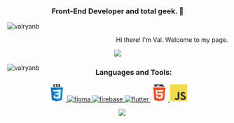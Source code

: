 <h3 align="center">Front-End Developer and total geek. 🧙</h3>

<p align="left"> <img src="https://komarev.com/ghpvc/?username=valryanb&label=Profile%20views&color=0e75b6&style=flat" alt="valryanb" /> </p>

<p align="right">Hi there! I'm Val. Welcome to my page.</p>
<p align="center"><img src="https://cdn.discordapp.com/attachments/1033517691845222480/1332144330340827146/IMG_2966.png?ex=67df5516&is=67de0396&hm=affb8e6197b1a153b8470f80376de496c3157863ae1b816b1487a179ee58a9cd&" width="250px"></p>

<p><img align="left" src="https://github-readme-stats.vercel.app/api/top-langs?username=valryanb&show_icons=true&locale=en&layout=compact" alt="valryanb" /></p>
<h3 align="center">Languages and Tools:</h3>
<p align="center"> <a href="https://www.w3schools.com/css/" target="_blank" rel="noreferrer"> <img src="https://raw.githubusercontent.com/devicons/devicon/master/icons/css3/css3-original-wordmark.svg" alt="css3" width="40" height="40"/> </a> <a href="https://www.figma.com/" target="_blank" rel="noreferrer"> <img src="https://www.vectorlogo.zone/logos/figma/figma-icon.svg" alt="figma" width="40" height="40"/> </a> <a href="https://firebase.google.com/" target="_blank" rel="noreferrer"> <img src="https://www.vectorlogo.zone/logos/firebase/firebase-icon.svg" alt="firebase" width="40" height="40"/> </a> <a href="https://flutter.dev" target="_blank" rel="noreferrer"> <img src="https://www.vectorlogo.zone/logos/flutterio/flutterio-icon.svg" alt="flutter" width="40" height="40"/> </a> <a href="https://www.w3.org/html/" target="_blank" rel="noreferrer"> <img src="https://raw.githubusercontent.com/devicons/devicon/master/icons/html5/html5-original-wordmark.svg" alt="html5" width="40" height="40"/> </a> <a href="https://developer.mozilla.org/en-US/docs/Web/JavaScript" target="_blank" rel="noreferrer"> <img src="https://raw.githubusercontent.com/devicons/devicon/master/icons/javascript/javascript-original.svg" alt="javascript" width="40" height="40"/> </a> </p><img align="right" src="https://upload.wikimedia.org/wikipedia/commons/thumb/6/6f/Girls_Who_Code_Logo.svg/1200px-Girls_Who_Code_Logo.svg.png" width="250px">
